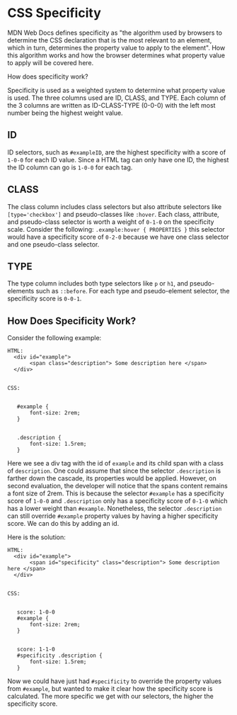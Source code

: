 # CSS Specificity

MDN Web Docs defines specificity as "the algorithm used by browsers to determine the CSS declaration that is the most relevant to an element, which in turn, determines the property value to apply to the element". How this algorithm works and how the browser determines what property value to apply will be covered here.

How does specificity work?

Specificity is used as a weighted system to determine what property value is used. The three columns used are ID, CLASS, and TYPE. Each column of the 3 columns are written as ID-CLASS-TYPE (0-0-0) with the left most number being the highest weight value.

## ID

ID selectors, such as `#exampleID`, are the highest specificity with a score of `1-0-0` for each ID value. Since a HTML tag can only have one ID, the highest the ID column can go is `1-0-0` for each tag.

## CLASS

The class column includes class selectors but also attribute selectors like `[type='checkbox']` and pseudo-classes like `:hover`. Each class, attribute, and pseudo-class selector is worth a weight of `0-1-0` on the specificity scale. Consider the following: `.example:hover { PROPERTIES }` this selector would have a specificity score of `0-2-0` because we have one class selector and one pseudo-class selector.

## TYPE

The type column includes both type selectors like `p` or `h1`, and pseudo-elements such as `::before`. For each type and pseudo-element selector, the specificity score is `0-0-1`.

## How Does Specificity Work?

Consider the following example:

```
HTML:
  <div id="example">
       <span class="description"> Some description here </span>
  </div>


CSS:


   #example {
       font-size: 2rem;
   }


   .description {
       font-size: 1.5rem;
   }
```

Here we see a div tag with the id of `example` and its child span with a class of `description`. One could assume that since the selector `.description` is farther down the cascade, its properties would be applied. However, on second evaluation, the developer will notice that the spans content remains a font size of 2rem. This is because the selector `#example` has a specificity score of `1-0-0` and `.description` only has a specificity score of `0-1-0` which has a lower weight than `#example`. Nonetheless, the selector `.description` can still override `#example` property values by having a higher specificity score. We can do this by adding an id.

Here is the solution:

```
HTML:
  <div id="example">
       <span id="specificity" class="description"> Some description here </span>
  </div>


CSS:


   score: 1-0-0
   #example {
       font-size: 2rem;
   }


   score: 1-1-0
   #specificity .description {
       font-size: 1.5rem;
   }
```

Now we could have just had `#specificity` to override the property values from `#example`, but wanted to make it clear how the specificity score is calculated. The more specific we get with our selectors, the higher the specificity score.
